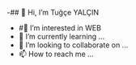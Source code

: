 -## 👋 Hi, I’m Tuğçe YALÇIN
- #👀 I’m interested in WEB 
- 🌱 I’m currently learning ...
- 💞️ I’m looking to collaborate on ...
- 📫 How to reach me ...

<!---
tugce-yalcin/tugce-yalcin is a ✨ special ✨ repository because its `README.md` (this file) appears on your GitHub profile.
You can click the Preview link to take a look at your changes.
--->
